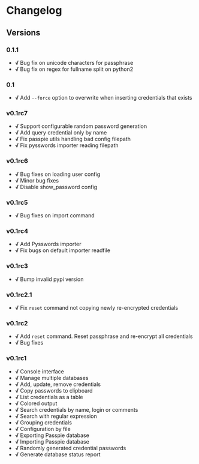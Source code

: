 # Changelog

## Versions

### 0.1.1

+ **√** Bug fix on unicode characters for passphrase
+ **√** Bug fix on regex for fullname split on python2

### 0.1

+ **√** Add `--force` option to overwrite when inserting credentials that exists

### v0.1rc7

+ **√** Support configurable random password generation
+ **√** Add query credential only by name
+ **√** Fix passpie utils handling bad config filepath
+ **√** Fix pysswords importer reading filepath

### v0.1rc6

+ **√** Bug fixes on loading user config
+ **√** Minor bug fixes
+ **√** Disable show_password config

### v0.1rc5

+ **√** Bug fixes on import command

### v0.1rc4

+ **√** Add Pysswords importer
+ **√** Fix bugs on default importer readfile

### v0.1rc3

+ **√** Bump invalid pypi version

### v0.1rc2.1

+ **√** Fix `reset` command not copying newly re-encrypted credentials

### v0.1rc2

+ **√** Add `reset` command. Reset passphrase and re-encrypt all credentials
+ **√** Bug fixes

### v0.1rc1

+ **√** Console interface
+ **√** Manage multiple databases
+ **√** Add, update, remove credentials
+ **√** Copy passwords to clipboard
+ **√** List credentials as a table
+ **√** Colored output
+ **√** Search credentials by name, login or comments
+ **√** Search with regular expression
+ **√** Grouping credentials
+ **√** Configuration by file
+ **√** Exporting Passpie database
+ **√** Importing Passpie database
+ **√** Randomly generated credential passwords
+ **√** Generate database status report
